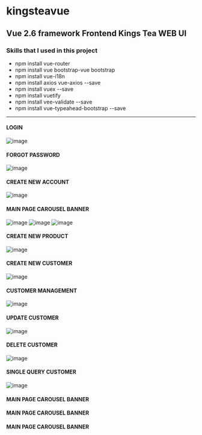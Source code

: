 # kingsteavue


<H2> Vue 2.6 framework Frontend Kings Tea WEB UI</H2>


<H3>Skills that I used in this project</H3>

<ul>
  <li>
    npm install vue-router
  </li>
    <li>
    npm install vue bootstrap-vue bootstrap
  </li>
    <li>
    npm install vue-i18n
  </li>
  <li>
    npm install axios vue-axios --save
  </li>  
  <li>
    npm install vuex --save
  </li>
  <li>
    npm install vuetify
  </li>
  <li>
    npm install vee-validate --save
  </li>
  <li>
    npm install vue-typeahead-bootstrap --save
  </li>
</ul>

<HR>
  
<H4>LOGIN</H4>
  
![image](https://user-images.githubusercontent.com/40432032/155996128-ed6f45b5-e46a-4f97-9978-1210b121e6e1.png)
  
<H4>FORGOT PASSWORD</H4>
  
![image](https://user-images.githubusercontent.com/40432032/155996073-3d32b2f8-229b-467f-b935-d06e9df498a3.png)
  
<H4>CREATE NEW ACCOUNT</H4>
 
![image](https://user-images.githubusercontent.com/40432032/155997110-1f4a4bba-b1aa-4f4f-a399-fca06010f8ba.png)
  
<H4>MAIN PAGE CAROUSEL BANNER</H4>
  
![image](https://user-images.githubusercontent.com/40432032/155998820-0e593591-497c-4b10-8fa8-c49be10a1507.png)
![image](https://user-images.githubusercontent.com/40432032/155998974-794ed584-6f45-4e21-ac71-a85826e4a4f4.png)
![image](https://user-images.githubusercontent.com/40432032/155999172-4b26b000-cefa-4960-aed1-c865a991a167.png)


<H4>CREATE NEW PRODUCT</H4>
  
![image](https://user-images.githubusercontent.com/40432032/155996653-6b8fddb3-2915-4234-bbdd-fbcf630ee6c0.png)

<H4>CREATE NEW CUSTOMER</H4>
  
![image](https://user-images.githubusercontent.com/40432032/155996768-d020751a-3064-4e14-baaf-74c418a6b677.png)
  
<H4>CUSTOMER MANAGEMENT</H4>
 
![image](https://user-images.githubusercontent.com/40432032/155997198-3f22d338-350f-4e52-9eb0-07a3226fe9a5.png)

<H4>UPDATE CUSTOMER</H4>
  
![image](https://user-images.githubusercontent.com/40432032/155997336-352db9e1-0f32-4a23-af18-8e02d3d18e77.png)

<H4>DELETE CUSTOMER</H4>
  
![image](https://user-images.githubusercontent.com/40432032/155997500-cc230912-4eb0-4cdf-b95e-c3d88ce6ee16.png)

<H4>SINGLE QUERY CUSTOMER</H4>
  
![image](https://user-images.githubusercontent.com/40432032/155997610-af88067c-e9f9-4866-8949-b02fe3ab85ce.png)

<H4>MAIN PAGE CAROUSEL BANNER</H4>
<H4>MAIN PAGE CAROUSEL BANNER</H4>
<H4>MAIN PAGE CAROUSEL BANNER</H4>
